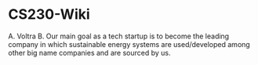 # CS230-Wiki
A. Voltra
B. Our main goal as a tech startup is to become the leading company in which sustainable energy systems are used/developed among other big name companies and are sourced by us. 
